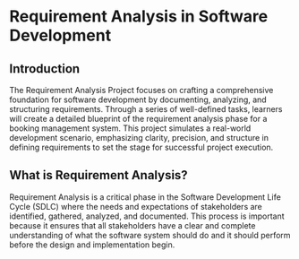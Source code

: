 # Requirement Analysis in Software Development

## Introduction
The Requirement Analysis Project focuses on crafting a comprehensive foundation for software development by documenting, analyzing, and structuring requirements. Through a series of well-defined tasks, learners will create a detailed blueprint of the requirement analysis phase for a booking management system. This project simulates a real-world development scenario, emphasizing clarity, precision, and structure in defining requirements to set the stage for successful project execution.

## What is Requirement Analysis?
Requirement Analysis is a critical phase in the Software Development Life Cycle (SDLC) where the needs and expectations of stakeholders are identified, gathered, analyzed, and documented. This process is important because it ensures that all stakeholders have a clear and complete understanding of what the software system should do and it should perform before the design and implementation begin.
